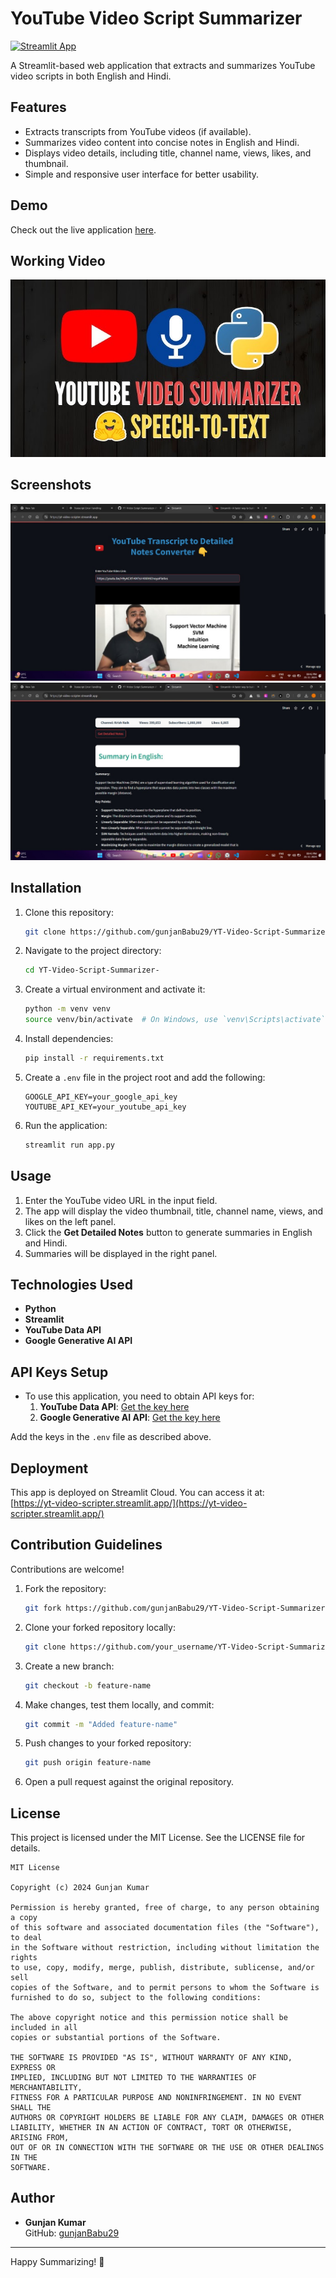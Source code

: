 
# YouTube Video Script Summarizer  

[![Streamlit App](https://static.streamlit.io/badges/streamlit_badge_black_red.svg)](https://yt-video-scripter.streamlit.app/)  

A Streamlit-based web application that extracts and summarizes YouTube video scripts in both English and Hindi.  

## Features  
- Extracts transcripts from YouTube videos (if available).  
- Summarizes video content into concise notes in English and Hindi.  
- Displays video details, including title, channel name, views, likes, and thumbnail.  
- Simple and responsive user interface for better usability.  

## Demo  
Check out the live application [here](https://yt-video-scripter.streamlit.app/). 
## Working Video
[![Watch the video](https://github.com/gunjanBabu29/YT-Video-Script-Summarizer-/blob/main/assets/ytthumb.jpg)](https://github.com/gunjanBabu29/YT-Video-Script-Summarizer-/blob/main/assets/ytvideo.mkv)



## Screenshots  
![App Screenshot](https://github.com/gunjanBabu29/YT-Video-Script-Summarizer-/blob/main/assets/img.jpg)  
![App Screenshot](https://github.com/gunjanBabu29/YT-Video-Script-Summarizer-/blob/main/assets/img1.jpg)
 

## Installation  

1. Clone this repository:  
   ```bash  
   git clone https://github.com/gunjanBabu29/YT-Video-Script-Summarizer-.git  
   ```  

2. Navigate to the project directory:  
   ```bash  
   cd YT-Video-Script-Summarizer-  
   ```  

3. Create a virtual environment and activate it:  
   ```bash  
   python -m venv venv  
   source venv/bin/activate  # On Windows, use `venv\Scripts\activate`  
   ```  

4. Install dependencies:  
   ```bash  
   pip install -r requirements.txt  
   ```  

5. Create a `.env` file in the project root and add the following:  
   ```env  
   GOOGLE_API_KEY=your_google_api_key  
   YOUTUBE_API_KEY=your_youtube_api_key  
   ```  

6. Run the application:  
   ```bash  
   streamlit run app.py  
   ```  

## Usage  

1. Enter the YouTube video URL in the input field.  
2. The app will display the video thumbnail, title, channel name, views, and likes on the left panel.  
3. Click the **Get Detailed Notes** button to generate summaries in English and Hindi.  
4. Summaries will be displayed in the right panel.  

## Technologies Used  
- **Python**  
- **Streamlit**  
- **YouTube Data API**  
- **Google Generative AI API**  

## API Keys Setup  

- To use this application, you need to obtain API keys for:  
  1. **YouTube Data API**: [Get the key here](https://console.cloud.google.com/)  
  2. **Google Generative AI API**: [Get the key here](https://console.cloud.google.com/)  

Add the keys in the `.env` file as described above.  

## Deployment  

This app is deployed on Streamlit Cloud. You can access it at:  
[https://yt-video-scripter.streamlit.app/](https://yt-video-scripter.streamlit.app/)  

## Contribution Guidelines  

Contributions are welcome!  

1. Fork the repository:  
   ```bash  
   git fork https://github.com/gunjanBabu29/YT-Video-Script-Summarizer-.git  
   ```  

2. Clone your forked repository locally:  
   ```bash  
   git clone https://github.com/your_username/YT-Video-Script-Summarizer-.git  
   ```  

3. Create a new branch:  
   ```bash  
   git checkout -b feature-name  
   ```  

4. Make changes, test them locally, and commit:  
   ```bash  
   git commit -m "Added feature-name"  
   ```  

5. Push changes to your forked repository:  
   ```bash  
   git push origin feature-name  
   ```  

6. Open a pull request against the original repository.  

## License  

This project is licensed under the MIT License. See the LICENSE file for details.  

```plaintext  
MIT License  

Copyright (c) 2024 Gunjan Kumar  

Permission is hereby granted, free of charge, to any person obtaining a copy  
of this software and associated documentation files (the "Software"), to deal  
in the Software without restriction, including without limitation the rights  
to use, copy, modify, merge, publish, distribute, sublicense, and/or sell  
copies of the Software, and to permit persons to whom the Software is  
furnished to do so, subject to the following conditions:  

The above copyright notice and this permission notice shall be included in all  
copies or substantial portions of the Software.  

THE SOFTWARE IS PROVIDED "AS IS", WITHOUT WARRANTY OF ANY KIND, EXPRESS OR  
IMPLIED, INCLUDING BUT NOT LIMITED TO THE WARRANTIES OF MERCHANTABILITY,  
FITNESS FOR A PARTICULAR PURPOSE AND NONINFRINGEMENT. IN NO EVENT SHALL THE  
AUTHORS OR COPYRIGHT HOLDERS BE LIABLE FOR ANY CLAIM, DAMAGES OR OTHER  
LIABILITY, WHETHER IN AN ACTION OF CONTRACT, TORT OR OTHERWISE, ARISING FROM,  
OUT OF OR IN CONNECTION WITH THE SOFTWARE OR THE USE OR OTHER DEALINGS IN THE  
SOFTWARE.  
```  

## Author  

- **Gunjan Kumar**  
  GitHub: [gunjanBabu29](https://github.com/gunjanBabu29)  

---  

Happy Summarizing! 🚀
